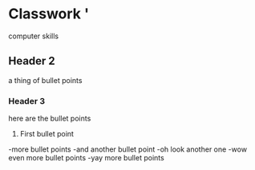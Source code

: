 # Classwork '
computer skills

## Header 2
a thing of bullet points

### Header 3
here are the bullet points

1. First bullet point

-more bullet points
-and another bullet point
-oh look another one
-wow even more bullet points
-yay more bullet points
